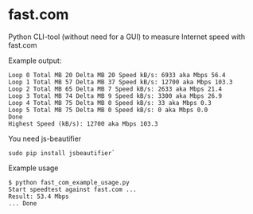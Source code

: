 # fast.com
Python CLI-tool (without need for a GUI) to measure Internet speed with fast.com

Example output:

```
Loop 0 Total MB 20 Delta MB 20 Speed kB/s: 6933 aka Mbps 56.4
Loop 1 Total MB 57 Delta MB 37 Speed kB/s: 12700 aka Mbps 103.3
Loop 2 Total MB 65 Delta MB 7 Speed kB/s: 2633 aka Mbps 21.4
Loop 3 Total MB 74 Delta MB 9 Speed kB/s: 3300 aka Mbps 26.9
Loop 4 Total MB 75 Delta MB 0 Speed kB/s: 33 aka Mbps 0.3
Loop 5 Total MB 75 Delta MB 0 Speed kB/s: 0 aka Mbps 0.0
Done
Highest Speed (kB/s): 12700 aka Mbps 103.3

```

You need js-beautifier
```
sudo pip install jsbeautifier`
```

Example usage
```
$ python fast_com_example_usage.py 
Start speedtest against fast.com ...
Result: 53.4 Mbps
... Done
```
